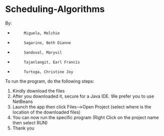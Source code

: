 # Scheduling-Algorithms
By: 
 *          Miguela, Melchie
 *          Sagarino, Beth Dianne
 *          Sandoval, Maryvil
 *          Tajanlangit, Earl Francis
 *          Turtoga, Christine Joy

To run the program, do the following steps: 
  1. Kindly download the files
  2. After you downloaded it, secure for a Java IDE. We prefer you to use NetBeans
  3. Launch the app then click Files-->Open Project (select where is the location of the downloaded files)
  4. You can now run the specific program (Right Click on the project name then select RUN)
  5. Thank you
 
